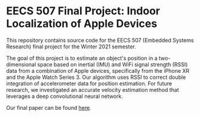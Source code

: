 # EECS 507 Final Project: Indoor Localization of Apple Devices

This repository contains source code for the EECS 507 (Embedded Systems Research) final project for the Winter 2021 semester. 

The goal of this project is to estimate an object's position in a two-dimensional space based on inertial (IMU) and WiFi signal strength (RSSI) data from a combination of Apple devices, specifically from the iPhone XR and the Apple Watch Series 3. Our algorithm uses RSSI to correct double integration of accelerometer data for position estimation. For future research, we investigated an accurate velocity estimation method that leverages a deep convolutional neural network.

Our final paper can be found [here](https://github.com/ishakbhatt/indoor-localization/blob/main/Multi_Device_Sensor_Fusion_with_Inertial_Data_and_WLAN_Signals_for_Improved_Indoor_Localization.pdf).
